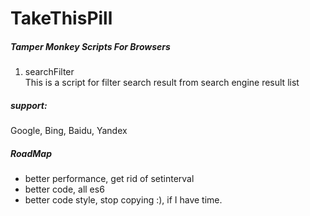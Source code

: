 # TakeThisPill
##### Tamper Monkey Scripts For Browsers
1. searchFilter  
This is a script for filter search result from search engine result list  
##### support:  
Google, Bing, Baidu, Yandex  

##### RoadMap  
+ better performance, get rid of setinterval
+ better code, all es6
+ better code style, stop copying :), if I have time.